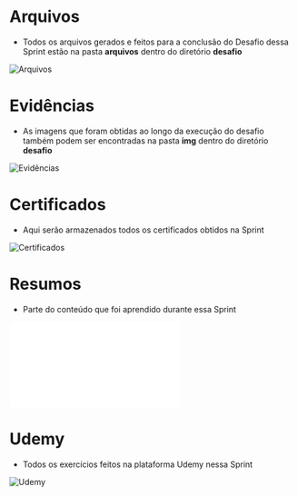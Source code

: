 # Arquivos

- Todos os arquivos gerados e feitos para a conclusão do Desafio dessa Sprint estão na pasta **arquivos** dentro do diretório **desafio**

![Arquivos](desafio/arquivos)

# Evidências

- As imagens que foram obtidas ao longo da execução do desafio também podem ser encontradas na pasta **img** dentro do diretório **desafio**

![Evidências](desafio/img)

# Certificados

- Aqui serão armazenados todos os certificados obtidos na Sprint

![Certificados](certificados)


# Resumos

- Parte do conteúdo que foi aprendido durante essa Sprint

![Resumo SQL](resumos/resumoSQL.md)

# Udemy

- Todos os exercícios feitos na plataforma Udemy nessa Sprint

![Udemy](udemy)




